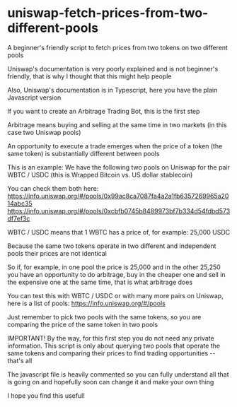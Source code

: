 # uniswap-fetch-prices-from-two-different-pools
A beginner's friendly script to fetch prices from two tokens on two different pools

Uniswap's documentation is very poorly explained and is not beginner's friendly, that is why I thought that this might help people

Also, Uniswap's documentation is in Typescript, here you have the plain Javascript version

If you want to create an Arbitrage Trading Bot, this is the first step

Arbitrage means buying and selling at the same time in two markets (in this case two Uniswap pools)

An opportunity to execute a trade emerges when the price of a token (the same token) is substantially different between pools

This is an example:
We have the following two pools on Uniswap for the pair WBTC / USDC (this is Wrapped Bitcoin vs. US dollar stablecoin)

You can check them both here:
https://info.uniswap.org/#/pools/0x99ac8ca7087fa4a2a1fb6357269965a2014abc35
https://info.uniswap.org/#/pools/0xcbfb0745b8489973bf7b334d54fdbd573df7ef3c

WBTC / USDC means that 1 WBTC has a price of, for example: 25,000 USDC

Because the same two tokens operate in two different and independent pools their prices are not identical

So if, for example, in one pool the price is 25,000 and in the other 25,250 you have an opportunity to do arbitrage, buy in the cheaper one and sell in the expensive one at the same time, that is what arbitrage does

You can test this with WBTC / USDC or with many more pairs on Uniswap, here is a list of pools:
https://info.uniswap.org/#/pools

Just remember to pick two pools with the same tokens, so you are comparing the price of the same token in two pools

IMPORTANT!
By the way, for this first step you do not need any private information. This script is only about querying two pools that operate the same tokens and comparing their prices to find trading opportunities -- that's all


The javascript file is heavily commented so you can fully understand all that is going on and hopefully soon can change it and make your own thing

I hope you find this useful!
